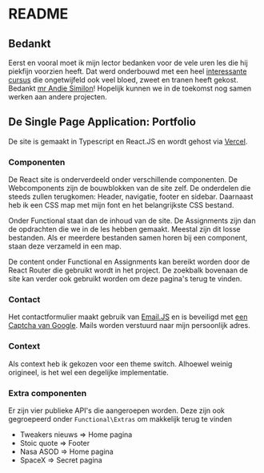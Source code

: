 # README
## Bedankt
Eerst en vooral moet ik mijn lector bedanken voor de vele uren les die hij piekfijn voorzien heeft. Dat werd onderbouwd met een heel [interessante cursus](https://similonap.github.io/webframeworks-cursus/) die ongetwijfeld ook veel bloed, zweet en tranen heeft gekost. Bedankt [mr Andie Similon](https://github.com/similonap)! Hopelijk kunnen we in de toekomst nog samen werken aan andere projecten.

## De Single Page Application: Portfolio
De site is gemaakt in Typescript en React.JS en wordt gehost via [Vercel](vercel.com).

### Componenten
De React site is onderverdeeld onder verschillende componenten. De Webcomponents zijn de bouwblokken van de site zelf. De onderdelen die steeds zullen terugkomen: Header, navigatie, footer en sidebar. Daarnaast heb ik een CSS map met mijn font en het belangrijkste CSS bestand. 

Onder Functional staat dan de inhoud van de site. De Assignments zijn dan de opdrachten die we in de les hebben gemaakt. Meestal zijn dit losse bestanden. Als er meerdere bestanden samen horen bij een component, staan deze verzameld in een map.

De content onder Functional en Assignments kan bereikt worden door de React Router die gebruikt wordt in het project. De zoekbalk bovenaan de site kan verder ook gebruikt worden om deze pagina's terug te vinden.

### Contact
Het contactformulier maakt gebruik van [Email.JS](https://www.emailjs.com/) en is beveiligd met [een Captcha van Google](https://developers.google.com/recaptcha/). Mails worden verstuurd naar mijn persoonlijk adres.

### Context
Als context heb ik gekozen voor een theme switch. Alhoewel weinig origineel, is het wel een degelijke implementatie.

### Extra componenten
Er zijn vier publieke API's die aangeroepen worden. Deze zijn ook gegroepeerd onder `Functional\Extras` om makkelijk terug te vinden
- Tweakers nieuws => Home pagina
- Stoic quote => Footer
- Nasa ASOD => Home pagina
- SpaceX => Secret pagina

